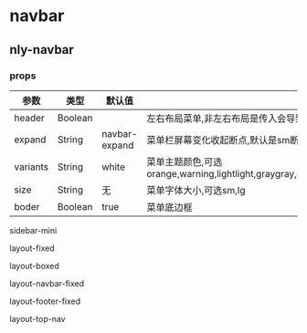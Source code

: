 # navbar

## nly-navbar

### props

参数 | 类型 |  默认值 | 描述
-|-|- |-
header | Boolean |  | 左右布局菜单,非左右布局是传入会导致左侧右移,请配合nly-container-wrapper一起用
expand | String | navbar-expand | 菜单栏屏幕变化收起断点,默认是sm断点,可选xl,lg,md,sm
variants | String | white | 菜单主题颜色,可选  orange,warning,lightlight,graygray,graydark,darkdark,cyan,teal,lightblue,navy,pink,purple,indigo,danger,success,info,secondary,primary,white
size | String | 无 | 菜单字体大小,可选sm,lg
boder | Boolean | true | 菜单底边框

sidebar-mini

layout-fixed

layout-boxed


layout-navbar-fixed

layout-footer-fixed

layout-top-nav
